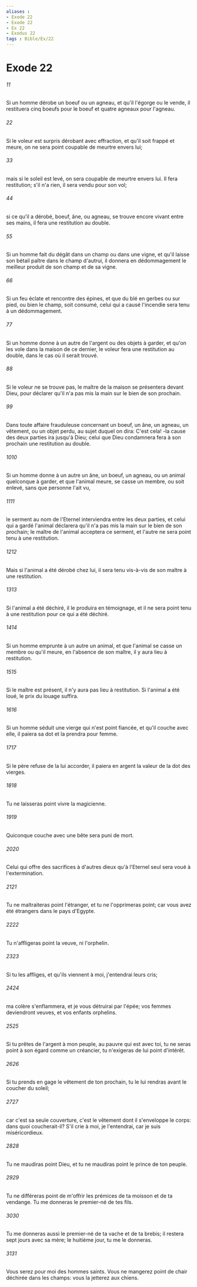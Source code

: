 ```yaml
---
aliases : 
- Exode 22
- Exode 22
- Ex 22
- Exodus 22
tags : Bible/Ex/22
---
```


# Exode 22

###### 11
Si un homme dérobe un boeuf ou un agneau, et qu'il l'égorge ou le vende, il restituera cinq boeufs pour le boeuf et quatre agneaux pour l'agneau.
###### 22
Si le voleur est surpris dérobant avec effraction, et qu'il soit frappé et meure, on ne sera point coupable de meurtre envers lui;
###### 33
mais si le soleil est levé, on sera coupable de meurtre envers lui. Il fera restitution; s'il n'a rien, il sera vendu pour son vol;
###### 44
si ce qu'il a dérobé, boeuf, âne, ou agneau, se trouve encore vivant entre ses mains, il fera une restitution au double.
###### 55
Si un homme fait du dégât dans un champ ou dans une vigne, et qu'il laisse son bétail paître dans le champ d'autrui, il donnera en dédommagement le meilleur produit de son champ et de sa vigne.
###### 66
Si un feu éclate et rencontre des épines, et que du blé en gerbes ou sur pied, ou bien le champ, soit consumé, celui qui a causé l'incendie sera tenu à un dédommagement.
###### 77
Si un homme donne à un autre de l'argent ou des objets à garder, et qu'on les vole dans la maison de ce dernier, le voleur fera une restitution au double, dans le cas où il serait trouvé.
###### 88
Si le voleur ne se trouve pas, le maître de la maison se présentera devant Dieu, pour déclarer qu'il n'a pas mis la main sur le bien de son prochain.
###### 99
Dans toute affaire frauduleuse concernant un boeuf, un âne, un agneau, un vêtement, ou un objet perdu, au sujet duquel on dira: C'est cela! -la cause des deux parties ira jusqu'à Dieu; celui que Dieu condamnera fera à son prochain une restitution au double.
###### 1010
Si un homme donne à un autre un âne, un boeuf, un agneau, ou un animal quelconque à garder, et que l'animal meure, se casse un membre, ou soit enlevé, sans que personne l'ait vu,
###### 1111
le serment au nom de l'Eternel interviendra entre les deux parties, et celui qui a gardé l'animal déclarera qu'il n'a pas mis la main sur le bien de son prochain; le maître de l'animal acceptera ce serment, et l'autre ne sera point tenu à une restitution.
###### 1212
Mais si l'animal a été dérobé chez lui, il sera tenu vis-à-vis de son maître à une restitution.
###### 1313
Si l'animal a été déchiré, il le produira en témoignage, et il ne sera point tenu à une restitution pour ce qui a été déchiré.
###### 1414
Si un homme emprunte à un autre un animal, et que l'animal se casse un membre ou qu'il meure, en l'absence de son maître, il y aura lieu à restitution.
###### 1515
Si le maître est présent, il n'y aura pas lieu à restitution. Si l'animal a été loué, le prix du louage suffira.
###### 1616
Si un homme séduit une vierge qui n'est point fiancée, et qu'il couche avec elle, il paiera sa dot et la prendra pour femme.
###### 1717
Si le père refuse de la lui accorder, il paiera en argent la valeur de la dot des vierges.
###### 1818
Tu ne laisseras point vivre la magicienne.
###### 1919
Quiconque couche avec une bête sera puni de mort.
###### 2020
Celui qui offre des sacrifices à d'autres dieux qu'à l'Eternel seul sera voué à l'extermination.
###### 2121
Tu ne maltraiteras point l'étranger, et tu ne l'opprimeras point; car vous avez été étrangers dans le pays d'Egypte.
###### 2222
Tu n'affligeras point la veuve, ni l'orphelin.
###### 2323
Si tu les affliges, et qu'ils viennent à moi, j'entendrai leurs cris;
###### 2424
ma colère s'enflammera, et je vous détruirai par l'épée; vos femmes deviendront veuves, et vos enfants orphelins.
###### 2525
Si tu prêtes de l'argent à mon peuple, au pauvre qui est avec toi, tu ne seras point à son égard comme un créancier, tu n'exigeras de lui point d'intérêt.
###### 2626
Si tu prends en gage le vêtement de ton prochain, tu le lui rendras avant le coucher du soleil;
###### 2727
car c'est sa seule couverture, c'est le vêtement dont il s'enveloppe le corps: dans quoi coucherait-il? S'il crie à moi, je l'entendrai, car je suis miséricordieux.
###### 2828
Tu ne maudiras point Dieu, et tu ne maudiras point le prince de ton peuple.
###### 2929
Tu ne différeras point de m'offrir les prémices de ta moisson et de ta vendange. Tu me donneras le premier-né de tes fils.
###### 3030
Tu me donneras aussi le premier-né de ta vache et de ta brebis; il restera sept jours avec sa mère; le huitième jour, tu me le donneras.
###### 3131
Vous serez pour moi des hommes saints. Vous ne mangerez point de chair déchirée dans les champs: vous la jetterez aux chiens.
